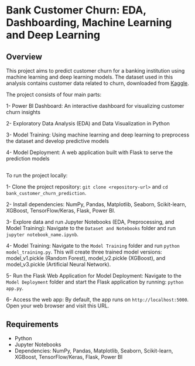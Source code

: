 # Bank Customer Churn: EDA, Dashboarding, Machine Learning and Deep Learning

## Overview

This project aims to predict customer churn for a banking institution using machine learning and deep learning models. The dataset used in this analysis contains customer data related to churn, downloaded from [Kaggle](https://www.kaggle.com/datasets/bhuviranga/customer-churn-data).

The project consists of four main parts:

1- Power BI Dashboard: An interactive dashboard for visualizing customer churn insights

2- Exploratory Data Analysis (EDA) and Data Visualization in Python

3- Model Training: Using machine learning and deep learning to preprocess the dataset and develop predictive models

4- Model Deployment: A web application built with Flask to serve the prediction models

## 
To run the project locally:

1- Clone the project repository: ```git clone <repository-url>``` and ```cd bank_customer_churn_prediction```.

2- Install dependencies: NumPy, Pandas, Matplotlib, Seaborn, Scikit-learn, XGBoost, TensorFlow/Keras, Flask, Power BI.

3- Explore data and run Jupyter Notebooks (EDA, Preprocessing, and Model Training): Navigate to the ```Dataset and Notebooks``` folder and run ```jupyter notebook_name.ipynb```.

4- Model Training: Navigate to the ```Model Training``` folder and run ```python model_training.py```. This will create three trained model versions: model_v1.pickle (Random Forest), model_v2.pickle (XGBoost), and model_v3.pickle (Artificial Neural Network).

5- Run the Flask Web Application for Model Deployment: Navigate to the ```Model Deployment``` folder and start the Flask application by running: ```python app.py```.

6- Access the web app: By default, the app runs on ```http://localhost:5000```. Open your web browser and visit this URL.

## Requirements
- Python
- Jupyter Notebooks
- Dependencies: NumPy, Pandas, Matplotlib, Seaborn, Scikit-learn, XGBoost, TensorFlow/Keras, Flask, Power BI 




